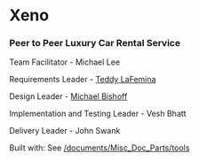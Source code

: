 # Xeno
### Peer to Peer Luxury Car Rental Service  

Team Facilitator - Michael Lee

Requirements Leader - [Teddy LaFemina](https://github.com/edlafem1/)

Design Leader - [Michael Bishoff](https://github.com/michaelbishoff)

Implementation and Testing Leader - Vesh Bhatt

Delivery Leader - John Swank

Built with: See [/documents/Misc_Doc_Parts/tools](https://github.com/edlafem1/xeno/blob/master/documents/Misc_Doc_Parts/tools)